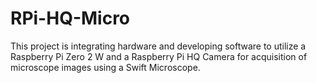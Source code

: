# RPi-HQ-Micro
This project is integrating hardware and developing software to utilize a Raspberry Pi Zero 2 W
and a Raspberry Pi HQ Camera for acquisition of microscope images using a Swift Microscope.
